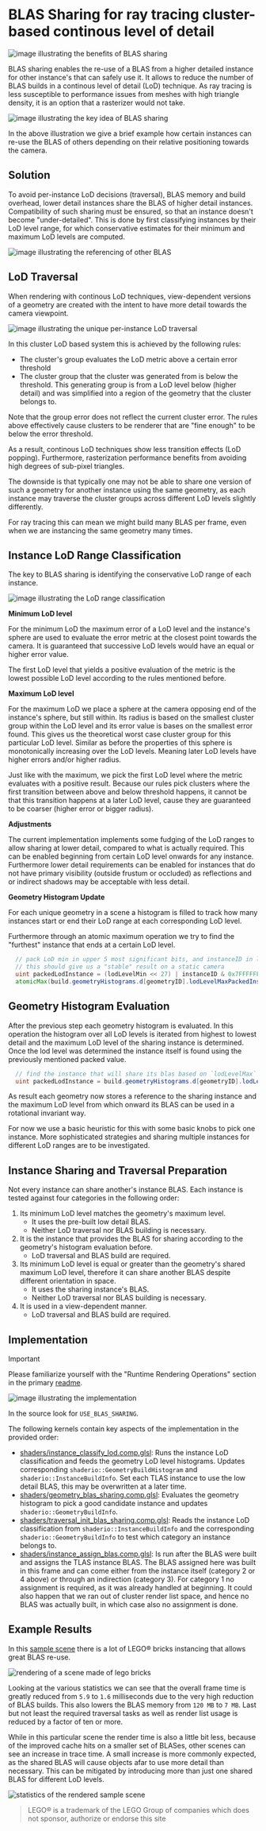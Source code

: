 # BLAS Sharing for ray tracing cluster-based continous level of detail

![image illustrating the benefits of BLAS sharing](blas_sharing_benefit.jpg)

BLAS sharing enables the re-use of a BLAS from a higher detailed instance
for other instance's that can safely use it. It allows to reduce the number of BLAS builds
in a continous level of detail (LoD) technique. As ray tracing is less susceptible
to performance issues from meshes with high triangle density, it is an option
that a rasterizer would not take.

![image illustrating the key idea of BLAS sharing](blas_sharing_example.png)

In the above illustration we give a brief example how certain instances can re-use the
BLAS of others depending on their relative positioning towards the camera.

## Solution

To avoid per-instance LoD decisions (traversal), BLAS memory and build overhead, lower detail instances share the BLAS of higher detail instances. Compatibility of such sharing must be ensured, so that an instance doesn't become "under-detailed".
This is done by first classifying instances by their LoD level range, for which conservative estimates for their minimum and maximum LoD levels are computed.

![image illustrating the referencing of other BLAS](blas_sharing_choice.png)

## LoD Traversal

When rendering with continous LoD techniques,
view-dependent versions of a geometry are created with the intent
to have more detail towards the camera viewpoint.

![image illustrating the unique per-instance LoD traversal](blas_sharing_traversal.png)

In this cluster LoD based system this is achieved by the following rules:
* The cluster's group evaluates the LoD metric above a certain error threshold
* The cluster group that the cluster was generated from is below the threshold.
  This generating group is from a LoD level below (higher detail) and was
  simplified into a region of the geometry that the cluster belongs to.

Note that the group error does not reflect the current cluster error. The rules
above effectively cause clusters to be renderer that are "fine enough" to be below 
the error threshold.

As a result, continous LoD techniques show less transition effects
(LoD popping). Furthermore, rasterization performance benefits from avoiding high 
degrees of sub-pixel triangles.

The downside is that typically one may not be able to share one version of
such a geometry for another instance using the same geometry, as
each instance may traverse the cluster groups across different LoD levels
slightly differently.

For ray tracing this can mean we might build many BLAS per frame, even when we are
instancing the same geometry many times.

## Instance LoD Range Classification

The key to BLAS sharing is identifying the conservative LoD range of each instance.

![image illustrating the LoD range classification](blas_sharing_lodrange.png)

**Minimum LoD level**

For the minimum LoD the maximum error of a LoD level and the instance's sphere
are used to evaluate the error metric at the closest point towards the camera.
It is guaranteed that successive LoD levels would have an equal or higher error value.

The first LoD level that yields a positive evaluation of the metric is the
lowest possible LoD level according to the rules mentioned before.

**Maximum LoD level**

For the maximum LoD we place a sphere at the camera opposing end of the instance's sphere,
but still within. Its radius is based on the smallest cluster group within the LoD level
and its error value is bases on the smallest error found. This gives us the theoretical
worst case cluster group for this particular LoD level. Similar as before the properties
of this sphere is monotonically increasing over the LoD levels. Meaning later LoD levels
have higher errors and/or higher radius.

Just like with the maximum, we pick the first LoD level where the metric evaluates
with a positive result. Because our rules pick clusters where the first transition
between above and below threshold happens, it cannot be that this transition happens
at a later LoD level, cause they are guaranteed to be coarser (higher error or bigger radius).

**Adjustments**

The current implementation implements some fudging of the LoD ranges to allow
sharing at lower detail, compared to what is actually required. This can be enabled
beginning from certain LoD level onwards for any instance.
Furthermore lower detail requirements can be enabled for instances that do not
have primary visibility (outside frustum or occluded) as reflections and or
indirect shadows may be acceptable with less detail.

**Geometry Histogram Update**

For each unique geometry in a scene a histogram is filled to track
how many instances start or end their LoD range at each corresponding LoD level.

Furthermore through an atomic maximum operation we try to find the "furthest" instance
that ends at a certain LoD level.

``` glsl
  // pack LoD min in upper 5 most significant bits, and instanceID in lower 27
  // this should give us a "stable" result on a static camera
  uint packedLodInstance = (lodLevelMin << 27) | instanceID & 0x7FFFFFF;
  atomicMax(build.geometryHistograms.d[geometryID].lodLevelMaxPackedInstance[lodLevelMax], packedLodInstance);
```

## Geometry Histogram Evaluation

After the previous step each geometry histogram is evaluated.
In this operation the histogram over all LoD levels is iterated from highest to lowest detail and
the maximum LoD level of the sharing instance is determined. Once the lod level was determined
the instance itself is found using the previously mentioned packed value.

``` glsl
  // find the instance that will share its blas based on `lodLevelMax`
  uint packedLodInstance = build.geometryHistograms.d[geometryID].lodLevelMaxPackedInstance[lodLevelMax]`;
```

As result each geometry now stores a reference to the sharing instance and the 
maximum LoD level from which onward its BLAS can be used in a rotational invariant way.

For now we use a basic heuristic for this with some basic knobs to pick one instance.
More sophisticated strategies and sharing multiple instances for different LoD ranges
are to be investigated.

## Instance Sharing and Traversal Preparation

Not every instance can share another's instance BLAS.
Each instance is tested against four categories in the following order:
1. Its minimum LoD level matches the geometry's maximum level.
    - It uses the pre-built low detail BLAS.
    - Neither LoD traversal nor BLAS building is necessary.
2. It is the instance that provides the BLAS for sharing according to the geometry's histogram evaluation before.
    - LoD traversal and BLAS build are required.
3. Its minimum LoD level is equal or greater than the geometry's shared maximum LoD level, therefore it can share another BLAS despite different orientation in space.
    - It uses the sharing instance's BLAS.
    - Neither LoD traversal nor BLAS building is necessary.
5. It is used in a view-dependent manner.
    - LoD traversal and BLAS build are required.

## Implementation

> [!IMPORTANT]
> Please familiarize yourself with the "Runtime Rendering Operations" section in
> the primary [readme](../README.md).

![image illustrating the implementation](blas_sharing_implementation.png)

In the source look for `USE_BLAS_SHARING`.

The following kernels contain key aspects of the implementation in the provided order:
* [shaders/instance_classify_lod.comp.glsl](../shaders/instance_classify_lod.comp.glsl): Runs the instance LoD classification and feeds the geometry LoD level histograms. Updates corresponding `shaderio::GeometryBuildHistogram` and `shaderio::InstanceBuildInfo`. Set each TLAS instance to use the low detail BLAS, this may be overwritten at a later time.
* [shaders/geometry_blas_sharing.comp.glsl](../shaders/geometry_blas_sharing.comp.glsl): Evaluates the geometry histogram to pick a good candidate instance and updates `shaderio::GeometryBuildInfo`.
* [shaders/traversal_init_blas_sharing.comp.glsl](../shaders/traversal_init_blas_sharing.comp.glsl): Reads the instance LoD classification from `shaderio::InstanceBuildInfo` and the corresponding `shaderio::GeometryBuildInfo` to test which category an instance belongs to.
* [shaders/instance_assign_blas.comp.glsl](../shaders/instance_assign_blas.comp.glsl): Is run after the BLAS were built and assigns the TLAS instance BLAS. The BLAS assigned here was built in this frame and can come either from the instance itself (category 2 or 4 above) or through an indirection (category 3). For category 1 no assignment is required, as it was already handled at beginning. It could also happen that we ran out of cluster render list space, and hence no BLAS was actually built, in which case also no assignment is done.

## Example Results

In this [sample scene](https://grabcad.com/library/lego-ideas-tree-house-21318-1) there is a lot of LEGO® bricks instancing that allows great BLAS re-use.

![rendering of a scene made of lego bricks](blas_sharing_scene.jpg)

Looking at the various statistics we can see that the overall frame time is greatly reduced from `5.9` to `1.6` milliseconds due to the very high reduction of BLAS builds. This also lowers the BLAS memory from `120 MB` to `7 MB`. Last but not least the required traversal tasks as well as render list usage is reduced by a factor of ten or more.

While in this particular scene the render time is also a little bit less, because of the improved cache hits on a smaller set of BLASes, other scenes can see an increase in trace time. A small increase is more commonly expected, as the shared BLAS will cause objects afar to use more detail than necessary. This can be mitigated by introducing more than just one shared BLAS for different LoD levels.

![statistics of the rendered sample scene](blas_sharing_results.png)

> LEGO® is a trademark of the LEGO Group of companies which does not sponsor, authorize or endorse this site